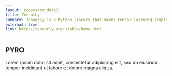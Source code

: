 ```yaml
---
layout: ecosystem_detail
title: TensorLy
summary: TensorLy is a Python library that makes tensor learning simple and accessible.
external: true
link: http://tensorly.org/stable/home.html
---
```


## PYRO

Lorem ipsum dolor sit amet, consectetur adipiscing elit, sed do eiusmod tempor incididunt ut labore et dolore magna aliqua.
